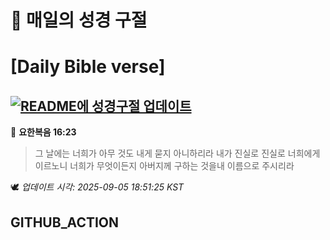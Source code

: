 # 🙏 매일의 성경 구절
# [Daily Bible verse]
## [![README에 성경구절 업데이트](https://github.com/DONGSUKA/first_test/actions/workflows/update-readme-bible.yml/badge.svg)](https://github.com/DONGSUKA/first_test/actions/workflows/update-readme-bible.yml)
<!-- START_BIBLE_VERSE -->
📖 **요한복음 16:23**
> 그 날에는 너희가 아무 것도 내게 묻지 아니하리라 내가 진실로 진실로 너희에게 이르노니 너희가 무엇이든지 아버지께 구하는 것을내 이름으로 주시리라

🕊️ _업데이트 시각: 2025-09-05 18:51:25 KST_
  <!-- END_BIBLE_VERSE -->
## GITHUB_ACTION
